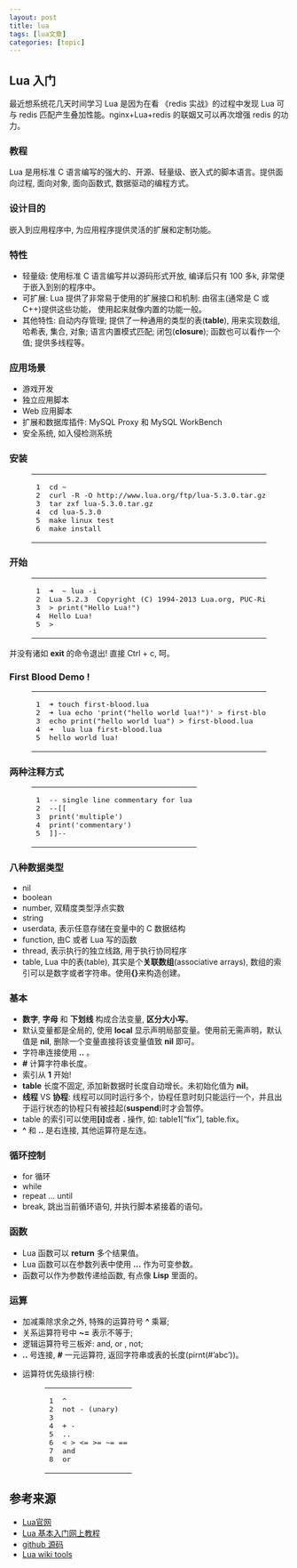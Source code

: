 ```yaml
---
layout: post
title: lua 
tags: [lua文章]
categories: [topic]
---
```

<h2 id="Lua-入门"><a href="#Lua-入门" class="headerlink" title="Lua 入门"></a>Lua 入门</h2><p>最近想系统花几天时间学习 Lua 是因为在看 《redis 实战》的过程中发现 Lua 可与 redis 匹配产生叠加性能。nginx+Lua+redis 的联姻又可以再次增强 redis 的功力。</p>
<h3 id="教程"><a href="#教程" class="headerlink" title="教程"></a>教程</h3><p>  Lua 是用标准 C 语言编写的强大的、开源、轻量级、嵌入式的脚本语言。提供面向过程, 面向对象, 面向函数式, 数据驱动的编程方式。</p>
<h3 id="设计目的"><a href="#设计目的" class="headerlink" title="设计目的"></a>设计目的</h3><p>  嵌入到应用程序中, 为应用程序提供灵活的扩展和定制功能。</p>
<h3 id="特性"><a href="#特性" class="headerlink" title="特性"></a>特性</h3><ul>
<li>轻量级: 使用标准 C 语言编写并以源码形式开放, 编译后只有 100 多k, 非常便于嵌入到别的程序中。</li>
<li>可扩展: Lua 提供了非常易于使用的扩展接口和机制: 由宿主(通常是 C 或 C++)提供这些功能， 使用起来就像内置的功能一般。</li>
<li>其他特性: 自动内存管理; 提供了一种通用的类型的表(<strong>table</strong>), 用来实现数组, 哈希表, 集合, 对象; 语言内置模式匹配; 闭包(<strong>closure</strong>); 函数也可以看作一个值; 提供多线程等。</li>
</ul>
<h3 id="应用场景"><a href="#应用场景" class="headerlink" title="应用场景"></a>应用场景</h3><ul>
<li>游戏开发</li>
<li>独立应用脚本</li>
<li>Web 应用脚本</li>
<li>扩展和数据库插件: MySQL Proxy 和 MySQL WorkBench</li>
<li>安全系统, 如入侵检测系统</li>
</ul>
<h3 id="安装"><a href="#安装" class="headerlink" title="安装"></a>安装</h3>  <figure class="highlight bash"><table><tbody><tr><td class="gutter"><pre><span class="line">1</span><br/><span class="line">2</span><br/><span class="line">3</span><br/><span class="line">4</span><br/><span class="line">5</span><br/><span class="line">6</span><br/></pre></td><td class="code"><pre><span class="line"><span class="built_in">cd</span> ~</span><br/><span class="line">curl -R -O http://www.lua.org/ftp/lua-5.3.0.tar.gz</span><br/><span class="line">tar zxf lua-5.3.0.tar.gz</span><br/><span class="line"><span class="built_in">cd</span> lua-5.3.0</span><br/><span class="line">make linux <span class="built_in">test</span></span><br/><span class="line">make install</span><br/></pre></td></tr></tbody></table></figure>
<h3 id="开始"><a href="#开始" class="headerlink" title="开始"></a>开始</h3><figure class="highlight bash"><table><tbody><tr><td class="gutter"><pre><span class="line">1</span><br/><span class="line">2</span><br/><span class="line">3</span><br/><span class="line">4</span><br/><span class="line">5</span><br/></pre></td><td class="code"><pre><span class="line">➜  ~ lua -i</span><br/><span class="line">Lua 5.2.3  Copyright (C) 1994-2013 Lua.org, PUC-Rio</span><br/><span class="line">&gt; <span class="built_in">print</span>(<span class="string">&#34;Hello Lua!&#34;</span>)</span><br/><span class="line">Hello Lua!</span><br/><span class="line">&gt;</span><br/></pre></td></tr></tbody></table></figure>
<p>并没有诸如 <strong>exit</strong> 的命令退出! 直接 Ctrl + c, 呵。</p>
<h3 id="First-Blood-Demo"><a href="#First-Blood-Demo" class="headerlink" title="First Blood Demo !"></a>First Blood Demo !</h3><figure class="highlight bash"><table><tbody><tr><td class="gutter"><pre><span class="line">1</span><br/><span class="line">2</span><br/><span class="line">3</span><br/><span class="line">4</span><br/><span class="line">5</span><br/></pre></td><td class="code"><pre><span class="line">➜ touch first-blood.lua</span><br/><span class="line">➜ lua <span class="built_in">echo</span> <span class="string">&#39;print(&#34;hello world lua!&#34;)&#39;</span> &gt; first-blood.lua</span><br/><span class="line"><span class="built_in">echo</span> <span class="built_in">print</span>(<span class="string">&#34;hello world lua&#34;</span>) &gt; first-blood.lua</span><br/><span class="line">➜  lua lua first-blood.lua </span><br/><span class="line">hello world lua!</span><br/></pre></td></tr></tbody></table></figure>
<h3 id="两种注释方式"><a href="#两种注释方式" class="headerlink" title="两种注释方式"></a>两种注释方式</h3><figure class="highlight bash"><table><tbody><tr><td class="gutter"><pre><span class="line">1</span><br/><span class="line">2</span><br/><span class="line">3</span><br/><span class="line">4</span><br/><span class="line">5</span><br/></pre></td><td class="code"><pre><span class="line">-- single line commentary <span class="keyword">for</span> lua</span><br/><span class="line">--[[</span><br/><span class="line"><span class="built_in">print</span>(<span class="string">&#39;multiple&#39;</span>)</span><br/><span class="line"><span class="built_in">print</span>(<span class="string">&#39;commentary&#39;</span>)</span><br/><span class="line">]]--</span><br/></pre></td></tr></tbody></table></figure>
<h3 id="八种数据类型"><a href="#八种数据类型" class="headerlink" title="八种数据类型"></a>八种数据类型</h3><ul>
<li>nil </li>
<li>boolean</li>
<li>number, 双精度类型浮点实数</li>
<li>string </li>
<li>userdata, 表示任意存储在变量中的 C 数据结构</li>
<li>function, 由C 或者 Lua 写的函数</li>
<li>thread, 表示执行的独立线路, 用于执行协同程序</li>
<li>table, Lua 中的表(table), 其实是个<strong>关联数组</strong>(associative arrays), 数组的索引可以是数字或者字符串。使用<strong>{}</strong>来构造创建。</li>
</ul>
<h3 id="基本"><a href="#基本" class="headerlink" title="基本"></a>基本</h3><ul>
<li><strong>数字</strong>, <strong>字母</strong> 和 <strong>下划线</strong> 构成合法变量, <strong>区分大小写</strong>。</li>
<li>默认变量都是全局的, 使用 <strong>local</strong> 显示声明局部变量。使用前无需声明，默认值是 <strong>nil</strong>, 删除一个变量直接将该变量值致 <strong>nil</strong> 即可。</li>
<li>字符串连接使用 <strong>..</strong> 。</li>
<li><strong>#</strong> 计算字符串长度。</li>
<li>索引从 <strong>1</strong> 开始!</li>
<li><strong>table</strong> 长度不固定, 添加新数据时长度自动增长。未初始化值为 <strong>nil</strong>。</li>
<li><strong>线程</strong> VS <strong>协程</strong>: 线程可以同时运行多个，协程任意时刻只能运行一个，并且出于运行状态的协程只有被挂起(<strong>suspend</strong>)时才会暂停。</li>
<li>table 的索引可以使用<strong>[i]</strong>或者 <strong>.</strong> 操作, 如: table1[“fix”], table.fix。</li>
<li><strong>^</strong> 和 <strong>..</strong> 是右连接, 其他运算符是左连。</li>
</ul>
<h3 id="循环控制"><a href="#循环控制" class="headerlink" title="循环控制"></a>循环控制</h3><ul>
<li>for 循环</li>
<li>while</li>
<li>repeat … until</li>
<li>break, 跳出当前循环语句, 并执行脚本紧接着的语句。</li>
</ul>
<h3 id="函数"><a href="#函数" class="headerlink" title="函数"></a>函数</h3><ul>
<li>Lua 函数可以 <strong>return</strong> 多个结果值。</li>
<li>Lua 函数可以在参数列表中使用 <strong>…</strong> 作为可变参数。</li>
<li>函数可以作为参数传递给函数, 有点像 <strong>Lisp</strong> 里面的。</li>
</ul>
<h3 id="运算"><a href="#运算" class="headerlink" title="运算"></a>运算</h3><ul>
<li>加减乘除求余之外, 特殊的运算符号 <strong>^</strong> 乘幂;</li>
<li>关系运算符号中 <strong>~=</strong> 表示不等于; </li>
<li>逻辑运算符号三板斧: and, or , not;</li>
<li><strong>..</strong> 号连接, <strong>#</strong> 一元运算符, 返回字符串或表的长度(pirnt(#’abc’))。</li>
<li><p>运算符优先级排行榜:</p>
<figure class="highlight gams"><table><tbody><tr><td class="gutter"><pre><span class="line">1</span><br/><span class="line">2</span><br/><span class="line">3</span><br/><span class="line">4</span><br/><span class="line">5</span><br/><span class="line">6</span><br/><span class="line">7</span><br/><span class="line">8</span><br/></pre></td><td class="code"><pre><span class="line">^</span><br/><span class="line"><span class="keyword">not</span> - (unary)</span><br/><span class="line"></span><br/><span class="line">+ -</span><br/><span class="line">..</span><br/><span class="line">&lt; &gt; &lt;= &gt;= ~= ==</span><br/><span class="line"><span class="keyword">and</span> </span><br/><span class="line"><span class="keyword">or</span></span><br/></pre></td></tr></tbody></table></figure>
</li>
</ul>
<h2 id="参考来源"><a href="#参考来源" class="headerlink" title="参考来源"></a>参考来源</h2><ul>
<li><a href="https://www.Lua.org/" target="_blank" rel="noopener noreferrer">Lua官网</a></li>
<li><a href="http://www.runoob.com/Lua/Lua-tutorial.html" target="_blank" rel="noopener noreferrer">Lua 基本入门网上教程</a></li>
<li><a href="https://github.com/lua/lua" target="_blank" rel="noopener noreferrer">github 源码</a></li>
<li><a href="http://lua-users.org/wiki/" target="_blank" rel="noopener noreferrer">Lua wiki tools</a></li>
</ul>